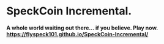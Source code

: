 # SpeckCoin Incremental. 
**A whole world waiting out there... if you believe. Play now. https://flyspeck101.github.io/SpeckCoin-Incremental/**
